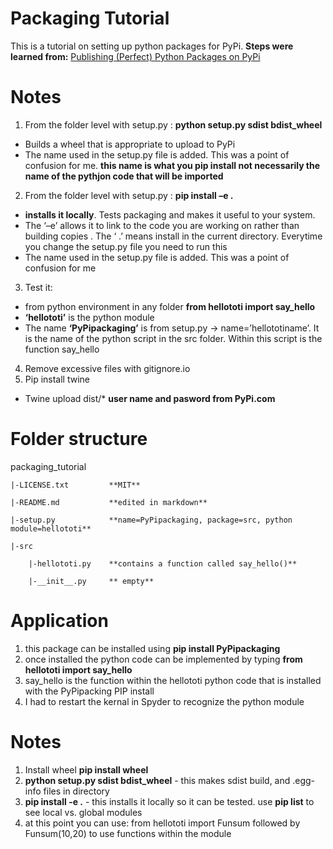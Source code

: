 # Packaging Tutorial

This is a tutorial on setting up python packages for PyPi. 
**Steps were learned from:** [Publishing (Perfect) Python Packages on PyPi](https://www.youtube.com/watch?v=GIF3LaRqgXo&t=1281s)

# Notes

1)	From the folder level with setup.py : **python setup.py sdist bdist_wheel**
- Builds a wheel that is appropriate to upload to PyPi
- The name used in the setup.py file is added. This was a point of confusion for me. **this name is what you pip install not necessarily the name of the pythjon code that will be imported**
2)	From the folder level with setup.py : **pip install –e .**
- **installs it locally**. Tests packaging and makes it useful to your system.
- The ‘–e’ allows it to link to the code you are working on rather than building copies . The ‘ .’ means install in the current directory. Everytime you change the setup.py file you need to run this
- The name used in the setup.py file is added. This was a point of confusion for me
3)	Test it:
- from python environment in any folder **from hellototi import say_hello**
- **‘hellototi’** is the python module
- The name **‘PyPipackaging’** is from setup.py -> name=’hellototiname’. It is the name of the python script in the src folder. Within this script is the function say_hello
4)	Remove excessive files with gitignore.io
5)	Pip install twine
- Twine upload dist/*    **user name and pasword from PyPi.com**

# Folder structure
packaging_tutorial

    |-LICENSE.txt         **MIT**

    |-README.md           **edited in markdown**

    |-setup.py            **name=PyPipackaging, package=src, python module=hellototi**

    |-src

        |-hellototi.py    **contains a function called say_hello()**
    
        |-__init__.py     ** empty**
        
# Application
1) this package can be installed using **pip install PyPipackaging**
2) once installed the python code can be implemented by typing **from hellototi import say_hello**
3) say_hello is the function within the hellototi python code that is installed with the PyPipacking PIP install
4) I had to restart the kernal in Spyder to recognize the python module



# Notes
1) Install wheel **pip install wheel**
2) **python setup.py sdist bdist_wheel** - this makes sdist build, and .egg-info files in directory
3) **pip install -e .** - this installs it locally so it can be tested. use **pip list** to see local vs. global modules
4) at this point you can use: from hellototi import Funsum followed by Funsum(10,20) to use functions within the module